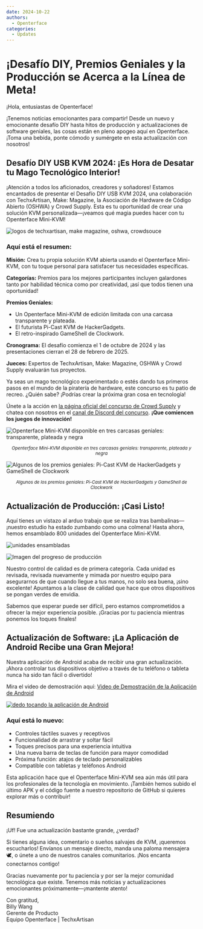 ```yaml
---
date: 2024-10-22
authors:
  - Openterface
categories:
  - Updates
---
```


# ¡Desafío DIY, Premios Geniales y la Producción se Acerca a la Línea de Meta!

¡Hola, entusiastas de Openterface!

¡Tenemos noticias emocionantes para compartir! Desde un nuevo y emocionante desafío DIY hasta hitos de producción y actualizaciones de software geniales, las cosas están en pleno apogeo aquí en Openterface. ¡Toma una bebida, ponte cómodo y sumérgete en esta actualización con nosotros!

## Desafío DIY USB KVM 2024: ¡Es Hora de Desatar tu Mago Tecnológico Interior!

¡Atención a todos los aficionados, creadores y soñadores! Estamos encantados de presentar el Desafío DIY USB KVM 2024, una colaboración con TechxArtisan, Make: Magazine, la Asociación de Hardware de Código Abierto (OSHWA) y Crowd Supply. Esta es tu oportunidad de crear una solución KVM personalizada—¡veamos qué magia puedes hacer con tu Openterface Mini-KVM!

![logos de techxartisan, make magazine, oshwa, crowdsouce](pic/241022-1.webp)

### Aquí está el resumen:

**Misión:** Crea tu propia solución KVM abierta usando el Openterface Mini-KVM, con tu toque personal para satisfacer tus necesidades específicas.

**Categorías:** Premios para los mejores participantes incluyen galardones tanto por habilidad técnica como por creatividad, ¡así que todos tienen una oportunidad!

**Premios Geniales:**

- Un Openterface Mini-KVM de edición limitada con una carcasa transparente y plateada.
- El futurista Pi-Cast KVM de HackerGadgets.
- El retro-inspirado GameShell de Clockwork.

**Cronograma:** El desafío comienza el 1 de octubre de 2024 y las presentaciones cierran el 28 de febrero de 2025.

**Jueces:** Expertos de TechxArtisan, Make: Magazine, OSHWA y Crowd Supply evaluarán tus proyectos.

Ya seas un mago tecnológico experimentado o estés dando tus primeros pasos en el mundo de la piratería de hardware, este concurso es tu patio de recreo. ¿Quién sabe? ¡Podrías crear la próxima gran cosa en tecnología!

Únete a la acción en [la página oficial del concurso de Crowd Supply](https://www.crowdsupply.com/techxartisan/usb-kvm-diy-challenge-2024) y chatea con nosotros en el [canal de Discord del concurso](https://discord.com/invite/YhKVzDujkT). **¡Que comiencen los juegos de innovación!**

![Openterface Mini-KVM disponible en tres carcasas geniales: transparente, plateada y negra](pic/241022-2.webp)
<p style="text-align: center;"><small><em>Openterface Mini-KVM disponible en tres carcasas geniales: transparente, plateada y negra</em></small></p>

![Algunos de los premios geniales: Pi-Cast KVM de HackerGadgets y GameShell de Clockwork](pic/241022-3.webp)
<p style="text-align: center;"><small><em>Algunos de los premios geniales: Pi-Cast KVM de HackerGadgets y GameShell de Clockwork</em></small></p>

## Actualización de Producción: ¡Casi Listo!

Aquí tienes un vistazo al arduo trabajo que se realiza tras bambalinas—¡nuestro estudio ha estado zumbando como una colmena! Hasta ahora, hemos ensamblado 800 unidades del Openterface Mini-KVM.

![unidades ensambladas](pic/241022-4.webp)

![Imagen del progreso de producción](pic/241022-5.webp)

Nuestro control de calidad es de primera categoría. Cada unidad es revisada, revisada nuevamente y mimada por nuestro equipo para asegurarnos de que cuando llegue a tus manos, no solo sea buena, ¡sino excelente! Apuntamos a la clase de calidad que hace que otros dispositivos se pongan verdes de envidia.

Sabemos que esperar puede ser difícil, pero estamos comprometidos a ofrecer la mejor experiencia posible. ¡Gracias por tu paciencia mientras ponemos los toques finales!

## Actualización de Software: ¡La Aplicación de Android Recibe una Gran Mejora!

Nuestra aplicación de Android acaba de recibir una gran actualización. ¡Ahora controlar tus dispositivos objetivo a través de tu teléfono o tableta nunca ha sido tan fácil o divertido!

Mira el video de demostración aquí: [Video de Demostración de la Aplicación de Android](https://x.com/TechxArtisan/status/1840587612148699398)

[![dedo tocando la aplicación de Android](pic/241022-6.webp)](https://x.com/TechxArtisan/status/1840587612148699398)

### Aquí está lo nuevo:
- Controles táctiles suaves y receptivos
- Funcionalidad de arrastrar y soltar fácil
- Toques precisos para una experiencia intuitiva
- Una nueva barra de teclas de función para mayor comodidad
- Próxima función: atajos de teclado personalizables
- Compatible con tabletas y teléfonos Android

Esta aplicación hace que el Openterface Mini-KVM sea aún más útil para los profesionales de la tecnología en movimiento. ¡También hemos subido el último APK y el código fuente a nuestro repositorio de GitHub si quieres explorar más o contribuir!

## Resumiendo

¡Uf! Fue una actualización bastante grande, ¿verdad?

Si tienes alguna idea, comentario o sueños salvajes de KVM, ¡queremos escucharlos! Envíanos un mensaje directo, manda una paloma mensajera 🕊️, o únete a uno de nuestros canales comunitarios. ¡Nos encanta conectarnos contigo!

Gracias nuevamente por tu paciencia y por ser la mejor comunidad tecnológica que existe. Tenemos más noticias y actualizaciones emocionantes próximamente—¡mantente atento!

Con gratitud,  
Billy Wang  
Gerente de Producto  
Equipo Openterface | TechxArtisan
